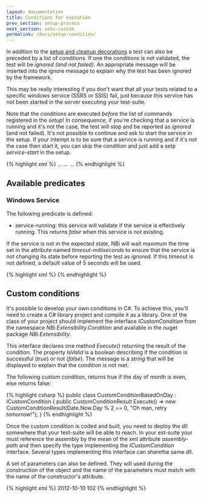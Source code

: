 ```yaml
---
layout: documentation
title: Conditions for execution
prev_section: setup-process
next_section: setu-custom
permalink: /docs/setup-condition/
---
```

In addition to the [setup and cleanup decorations](../setup-cleanup) a test can also be preceded by a list of *conditions*. If one the conditions is not validated, the test will be *ignored (and not failed)*. An appropriate message will be inserted into the ignore message to explain why the test has been ignored by the framework.

This may be really interesting if you don't want that all your tests related to a specific windows service (SSRS or SSIS) fail, just because this service has not been started in the server executing your test-suite.

Note that the conditions are executed *before* the list of commands registered in the *setup*! In consequence, if you're checking that a service is running and it's not the case, the test will stop and be reported as *ignored* (and not failed). It's not possible to continue and ask to start the service in the setup. If your intempt is to be sure that a service is running and if it's not the case then start it, you can skip the condition and just add a setp *service-start* in the setup.

{% highlight xml %}
<test>
	<condition>
		...
	</condition>
	<setup>
		...
	</setup>
	<system-under-test>
		...
	</system-under-test>
</test>
{% endhighlight %}

## Available predicates

### Windows Service

The following predicate is defined:

* service-running: this service will validate if the service is effectively running. This returns *false* when this service is not existing.

If the service is not in the expected state, NBi will wait maximum the time set in the attribute named *timeout-milliseconds* to ensure that the service is not changing its state before reporting the test as *ignored*. If this timeout is not defined, a default value of 5 seconds will be used.

{% highlight xml %}
<condition>
	<service-running name="MyService"/>
	<service-running name="MyService2" timeout-milliseconds="1000"/>
</condition>
{% endhighlight %}

## Custom conditions

It's possible to develop your own conditions in C#. To achieve this, you'll need to create a C# library project and compile it as a library. One of the class of your project should implement the interface *ICustomCondition* from the namespace *NBi.Extensibility.Condition* and available in the nuget package *NBi.Extensibility*.

This interface declares one method *Execute()* returning the result of the condition. The property *IsValid* is a boolean describing if the condition is successful (*true*) or not (*false*). The message is a *string* that will be displayed to explain that the condition is not met.

The following custom condition, returns true if the day of month is even, else returns false:

{% highlight csharp %}
public class CustomConditionBasedOnDay : ICustomCondition
{
    public CustomConditionResult Execute() 
        => new CustomConditionResult(Date.Now.Day % 2 == 0, "Oh man, retry tomorrow!");
}
{% endhighlight %}

Once the custom condition is coded and built, you need to deploy the dll somewhere that your test-suite will be able to reach. In your est-suite your must reference the assembly by the mean of the xml attribute *assembly-path* and then specify the type implementing the *ICustomCondition* interface. Several types implementing this interface can sharethe same dll. 

A set of parameters can also be defined. They will used during the construction of the object and the name of the parameters must match with the name of the constructor's attribute.

{% highlight xml %}
<condition>
  <custom assembly-path="myAssembly.dll" type="myType">
    <parameter name="firstParam">2012-10-10</parameter>
    <parameter name="secondParam">102</parameter>
  </custom>
</condition>
{% endhighlight %}
